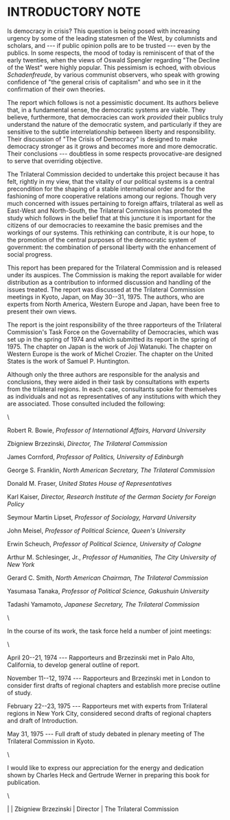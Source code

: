 # INTRODUCTORY NOTE

Is democracy in crisis? This question is being posed with
increasing urgency by some of the leading statesmen of the
West, by columnists and scholars, and --- if public opinion polls
are to be trusted --- even by the publics. In some respects, the
mood of today is reminiscent of that of the early twenties,
when the views of Oswald Spengler regarding "The Decline of
the West" were highly popular. This pessimism is echoed,
with obvious _Schadenfreude_, by various communist observers,
who speak with growing confidence of "the general
crisis of capitalism" and who see in it the confirmation of
their own theories.

The report which follows is not a pessimistic document. Its
authors believe that, in a fundamental sense, the democratic
systems are viable. They believe, furthermore, that democracies
can work _provided_ their publics truly understand the
nature of the democratic system, and particularly if they are
sensitive to the subtle interrelationship between liberty and
responsibility. Their discussion of "The Crisis of Democracy"
is designed to make democracy stronger as it grows and becomes
more and more democratic. Their conclusions --- doubtless
in some respects provocative-are designed to serve that
overriding objective.

The Trilateral Commission decided to undertake this
project because it has felt, rightly in my view, that the vitality
of our political systems is a central precondition for the
shaping of a stable international order and for the fashioning
of more cooperative relations among our regions. Though
very much concerned with issues pertaining to foreign affairs,
trilateral as well as East-West and North-South, the Trilateral
Commission has promoted the study which follows in the
belief that at this juncture it is important for the citizens of
our democracies to reexamine the basic premises and the
workings of our systems. This rethinking can contribute, it is
our hope, to the promotion of the central purposes of the
democratic system of government: the combination of personal
liberty with the enhancement of social progress.

This report has been prepared for the Trilateral Commission
and is released under its auspices. The Commission is
making the report available for wider distribution as a contribution
to informed discussion and handling of the issues
treated. The report was discussed at the Trilateral Commission
meetings in Kyoto, Japan, on May 30--31, 1975. The
authors, who are experts from North America, Western
Europe and Japan, have been free to present their own views.

The report is the joint responsibility of the three rapporteurs
of the Trilateral Commission's Task Force on the
Governability of Democracies, which was set up in the spring
of 1974 and which submitted its report in the spring of 1975.
The chapter on Japan is the work of Joji Watanuki. The
chapter on Western Europe is the work of Michel Crozier.
The chapter on the United States is the work of Samuel P.
Huntington.

Although only the three authors are responsible for
the analysis and conclusions, they were aided in their task by
consultations with experts from the trilateral regions. In each
case, consultants spoke for themselves as individuals and not
as representatives of any institutions with which they are
associated. Those consulted included the following:

\ 

Robert R. Bowie, _Professor of International Affairs,
Harvard University_

Zbigniew Brzezinski, _Director, The Trilateral Commission_

James Cornford, _Professor of Politics, University of Edinburgh_

George S. Franklin, _North American Secretary, The Trilateral
Commission_

Donald M. Fraser, _United States House of Representatives_

Karl Kaiser, _Director, Research Institute of the German
Society for Foreign Policy_

Seymour Martin Lipset, _Professor of Sociology, Harvard
University_

John Meisel, _Professor of Political Science, Queen's University_

Erwin Scheuch, _Professor of Political Science, University
of Cologne_

Arthur M. Schlesinger, Jr., _Professor of Humanities, The
City University of New York_

Gerard C. Smith, _North American Chairman, The Trilateral
Commission_

Yasumasa Tanaka, _Professor of Political Science, Gakushuin
University_

Tadashi Yamamoto, _Japanese Secretary, The Trilateral
Commission_

\ 

In the course of its work, the task force held a number of
joint meetings:

\ 

April 20--21, 1974 --- Rapporteurs and Brzezinski met in Palo
Alto, California, to develop general outline of report.

November 11--12, 1974 --- Rapporteurs and Brzezinski met in
London to consider first drafts of regional chapters and
establish more precise outline of study.

February 22--23, 1975 --- Rapporteurs met with experts from
Trilateral regions in New York City, considered second
drafts of regional chapters and draft of Introduction.

May 31, 1975 --- Full draft of study debated in plenary meeting
of The Trilateral Commission in Kyoto.

\ 

I would like to express our appreciation for the energy and
dedication shown by Charles Heck and Gertrude Werner in
preparing this book for publication.

\ 

| 
| Zbigniew Brzezinski
| Director
| The Trilateral Commission
